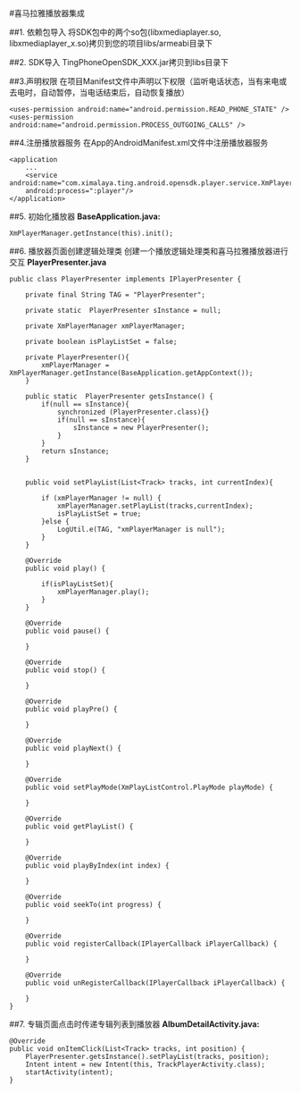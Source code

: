 #喜马拉雅播放器集成

##1. 依赖包导入
将SDK包中的两个so包(libxmediaplayer.so, libxmediaplayer_x.so)拷贝到您的项目libs/armeabi目录下

##2. SDK导入
TingPhoneOpenSDK_XXX.jar拷贝到libs目录下

##3.声明权限
在项目Manifest文件中声明以下权限（监听电话状态，当有来电或去电时，自动暂停，当电话结束后，自动恢复播放）

	<uses-permission android:name="android.permission.READ_PHONE_STATE" />
	<uses-permission android:name="android.permission.PROCESS_OUTGOING_CALLS" />
	
##4.注册播放器服务
在App的AndroidManifest.xml文件中注册播放器服务

	<application
        ...
        <service android:name="com.ximalaya.ting.android.opensdk.player.service.XmPlayerService"
        android:process=":player"/>
    </application>
##5. 初始化播放器
**BaseApplication.java:**

	XmPlayerManager.getInstance(this).init();

##6. 播放器页面创建逻辑处理类
创建一个播放逻辑处理类和喜马拉雅播放器进行交互
**PlayerPresenter.java**

	public class PlayerPresenter implements IPlayerPresenter {

	    private final String TAG = "PlayerPresenter";
	
	    private static  PlayerPresenter sInstance = null;
	
	    private XmPlayerManager xmPlayerManager;
	
	    private boolean isPlayListSet = false;
	
	    private PlayerPresenter(){
	        xmPlayerManager = XmPlayerManager.getInstance(BaseApplication.getAppContext());
	    }
	
	    public static  PlayerPresenter getsInstance() {
	        if(null == sInstance){
	            synchronized (PlayerPresenter.class){}
	            if(null == sInstance){
	                sInstance = new PlayerPresenter();
	            }
	        }
	        return sInstance;
	    }
	
	
	    public void setPlayList(List<Track> tracks, int currentIndex){
	
	        if (xmPlayerManager != null) {
	            xmPlayerManager.setPlayList(tracks,currentIndex);
	            isPlayListSet = true;
	        }else {
	            LogUtil.e(TAG, "xmPlayerManager is null");
	        }
	    }
	
	    @Override
	    public void play() {
	
	        if(isPlayListSet){
	            xmPlayerManager.play();
	        }
	    }
	
	    @Override
	    public void pause() {
	
	    }
	
	    @Override
	    public void stop() {
	
	    }
	
	    @Override
	    public void playPre() {
	
	    }
	
	    @Override
	    public void playNext() {
	
	    }
	
	    @Override
	    public void setPlayMode(XmPlayListControl.PlayMode playMode) {
	
	    }
	
	    @Override
	    public void getPlayList() {
	
	    }
	
	    @Override
	    public void playByIndex(int index) {
	
	    }
	
	    @Override
	    public void seekTo(int progress) {
	
	    }
	
	    @Override
	    public void registerCallback(IPlayerCallback iPlayerCallback) {
	
	    }
	
	    @Override
	    public void unRegisterCallback(IPlayerCallback iPlayerCallback) {
	
	    }
	}
    
##7. 专辑页面点击时传递专辑列表到播放器
**AlbumDetailActivity.java:**

	@Override
    public void onItemClick(List<Track> tracks, int position) {
        PlayerPresenter.getsInstance().setPlayList(tracks, position);
        Intent intent = new Intent(this, TrackPlayerActivity.class);
        startActivity(intent);
    }